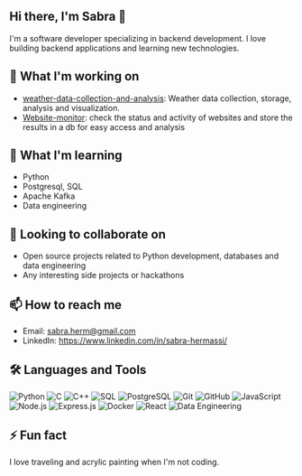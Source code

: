 ## Hi there, I'm Sabra 👋

I'm a software developer specializing in backend development. I love building backend applications and learning new technologies.

## 🔭 What I'm working on
- [weather-data-collection-and-analysis](https://github.com/sabrahermassi/weather-data-collection-and-analysis): Weather data collection, storage, analysis and visualization.
- [Website-monitor](https://github.com/sabrahermassi/Website-monitor): check the status and activity of websites and store the results in a db for easy access and analysis

## 🌱 What I'm learning
- Python
- Postgresql, SQL
- Apache Kafka
- Data engineering

## 👯 Looking to collaborate on
- Open source projects related to Python development, databases and data engineering
- Any interesting side projects or hackathons

## 📫 How to reach me
- Email: sabra.herm@gmail.com
- LinkedIn: https://www.linkedin.com/in/sabra-hermassi/

## 🛠 Languages and Tools
![Python](https://img.shields.io/badge/-Python3-3776AB?style=flat-square&logo=python&logoColor=white)
![C](https://img.shields.io/badge/-C-A8B9CC?style=flat-square&logo=c&logoColor=white)
![C++](https://img.shields.io/badge/-C++-00599C?style=flat-square&logo=c%2B%2B&logoColor=white)
![SQL](https://img.shields.io/badge/-SQL-4479A1?style=flat-square&logo=sql&logoColor=white)
![PostgreSQL](https://img.shields.io/badge/-PostgreSQL-336791?style=flat-square&logo=postgresql&logoColor=white)
![Git](https://img.shields.io/badge/-Git-black?style=flat-square&logo=git)
![GitHub](https://img.shields.io/badge/-GitHub-181717?style=flat-square&logo=github)
![JavaScript](https://img.shields.io/badge/-JavaScript-black?style=flat-square&logo=javascript)
![Node.js](https://img.shields.io/badge/-Node.js-black?style=flat-square&logo=node.js)
![Express.js](https://img.shields.io/badge/-Express.js-000000?style=flat-square&logo=express&logoColor=white)
![Docker](https://img.shields.io/badge/-Docker-2496ED?style=flat-square&logo=docker&logoColor=white)
![React](https://img.shields.io/badge/-React-black?style=flat-square&logo=react)
![Data Engineering](https://img.shields.io/badge/-Data%20Engineering-FF7F50?style=flat-square&logo=data-engineer&logoColor=white)

## ⚡ Fun fact
I love traveling and acrylic painting when I'm not coding.

<!--
**sabrahermassi/sabrahermassi** is a ✨ _special_ ✨ repository because its `README.md` (this file) appears on your GitHub profile.

Here are some ideas to get you started:

- 🔭 I’m currently working on ...
- 🌱 I’m currently learning ...
- 👯 I’m looking to collaborate on ...
- 🤔 I’m looking for help with ...
- 💬 Ask me about ...
- 📫 How to reach me: ...
- 😄 Pronouns: ...
- ⚡ Fun fact: ...
-->
